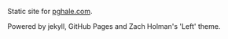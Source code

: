 Static site for [pghale.com](http://www.pghale.com/).

Powered by jekyll, GitHub Pages and Zach Holman's 'Left' theme.
